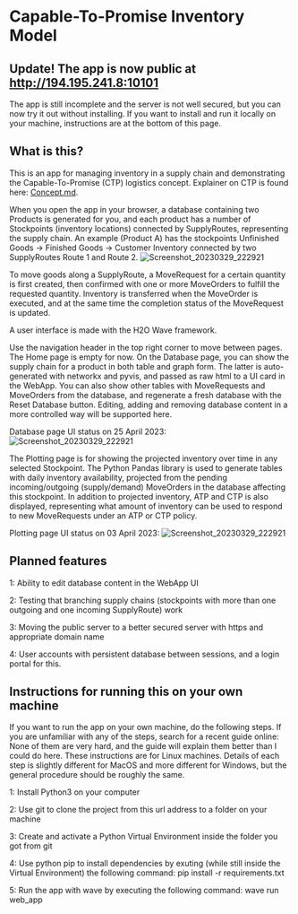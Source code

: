 # Capable-To-Promise Inventory Model

## Update! The app is now public at http://194.195.241.8:10101
The app is still incomplete and the server is not well secured, but you can now try it out without installing. If you want to install and run it locally on your machine, instructions are at the bottom of this page. 


## What is this? 

This is an app for managing inventory in a supply chain and demonstrating the Capable-To-Promise (CTP) logistics concept. Explainer on CTP is found here: [Concept.md](https://github.com/jensdanb/ctp_dashboard/blob/master/Concept.md). 


When you open the app in your browser, a database containing two Products is generated for you, and each product has a number of Stockpoints (inventory locations) connected by SupplyRoutes, representing the supply chain. An example (Product A) has the stockpoints Unfinished Goods -> Finished Goods -> Customer Inventory connected by two SupplyRoutes Route 1 and Route 2. 
![Screenshot_20230329_222921](https://user-images.githubusercontent.com/56897399/234340769-e4e72008-e183-4de3-9510-ccdd5b79fa79.png)


To move goods along a SupplyRoute, a MoveRequest for a certain quantity is first created, then confirmed with one or more MoveOrders to fulfill the requested quantity. Inventory is transferred when the MoveOrder is executed, and at the same time the completion status of the MoveRequest is updated. 

A user interface is made with the H2O Wave framework. 

Use the navigation header in the top right corner to move between pages. The Home page is empty for now. 
On the Database page, you can show the supply chain for a product in both table and graph form. The latter is auto-generated with networkx and pyvis, and passed as raw html to a UI card in the WebApp. You can also show other tables with MoveRequests and MoveOrders from the database, and regenerate a fresh database with the Reset Database button. Editing, adding and removing database content in a more controlled way will be supported here. 

Database page UI status on 25 April 2023: 
![Screenshot_20230329_222921](https://user-images.githubusercontent.com/56897399/234341586-769695ed-3f06-4ad5-a5ff-fd0cd92c9114.png)


The Plotting page is for showing the projected inventory over time in any selected Stockpoint. The Python Pandas library is used to generate tables with daily inventory availability, projected from the pending incoming/outgoing (supply/demand) MoveOrders in the database affecting this stockpoint. In addition to projected inventory, ATP and CTP is also displayed, representing what amount of inventory can be used to respond to new MoveRequests under an ATP or CTP policy. 

Plotting page UI status on 03 April 2023: 
![Screenshot_20230329_222921](https://user-images.githubusercontent.com/56897399/232503928-e8cc57bf-c325-4bb5-8553-36a3407818b8.png)

## Planned features
1: Ability to edit database content in the WebApp UI


2: Testing that branching supply chains (stockpoints with more than one outgoing and one incoming SupplyRoute) work


3: Moving the public server to a better secured server with https and appropriate domain name


4: User accounts with persistent database between sessions, and a login portal for this. 


## Instructions for running this on your own machine

If you want to run the app on your own machine, do the following steps. If you are unfamiliar with any of the steps, search for a recent guide online: None of them are very hard, and the guide will explain them better than I could do here. These instructions are for Linux machines. Details of each step is slightly different for MacOS and more different for Windows, but the general procedure should be roughly the same. 

1: Install Python3 on your computer


2: Use git to clone the project from this url address to a folder on your machine


3: Create and activate a Python Virtual Environment inside the folder you got from git


4: Use python pip to install dependencies by exuting (while still inside the Virtual Environment) the following command: pip install -r requirements.txt


5: Run the app with wave by executing the following command: wave run web_app

